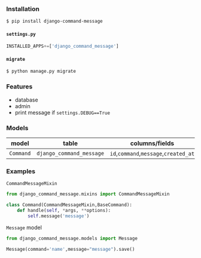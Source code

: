 ### Installation
```bash
$ pip install django-command-message
```

#### `settings.py`
```python
INSTALLED_APPS+=['django_command_message']
```

#### `migrate`
```bash
$ python manage.py migrate
```

### Features
+   database
+   admin
+   print message if `settings.DEBUG==True`

### Models
model|table|columns/fields
-|-|-
`Command`|`django_command_message`|`id`,`command`,`message`,`created_at`

### Examples
`CommandMessageMixin`
```python
from django_command_message.mixins import CommandMessageMixin

class Command(CommandMessageMixin,BaseCommand):
    def handle(self, *args, **options):
        self.message('message')
```

`Message` model
```python
from django_command_message.models import Message

Message(command='name',message="message").save()
```

